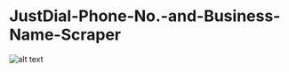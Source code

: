 # JustDial-Phone-No.-and-Business-Name-Scraper

![alt text](https://github.com/SauravKumarLal/JustDial-Phone-No.-and-Business-Name-Scraper/blob/assets/logo.png?raw=true)
